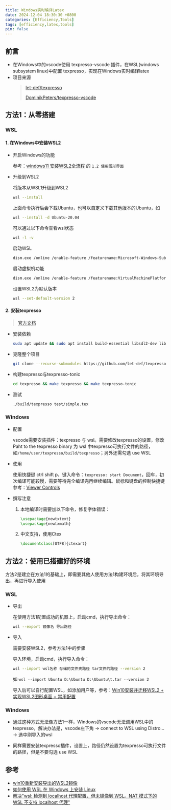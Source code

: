 ```yaml
---
title: Windows实时编译Latex
date: 2024-12-04 18:30:30 +0800
categories: [Efficiency,Tools]
tags: [efficiency,latex,tools]
pin: false
---
```



## 前言

- 在Windows中的vscode使用 texpresso-vscode 插件，在WSL(windows subsystem linux)中配置 texpresso，实现在Windows实时编译latex
- 项目来源
  > [let-def/texpresso](https://github.com/let-def/texpresso)
  > 
  > [DominikPeters/texpresso-vscode](https://github.com/DominikPeters/texpresso-vscode)

## 方法1：从零搭建
### WSL

#### 1. 在Windows中安装WSL2

  - 开启Windows的功能

    参考：[windows11 安装WSL2全流程](https://blog.csdn.net/u011119817/article/details/130745551) 的 `1.2 使用图形界面`

  - 升级到WSL2
  
    将版本从WSL1升级到WSL2

    ```bash
    wsl --install
    ```

    上面命令执行后会下载Ubuntu，也可以自定义下载其他版本的Ubuntu，如

    ```bash
    wsl --install -d Ubuntu-20.04
    ```
  
    可以通过以下命令查看wsl状态
    ```bash
    wsl -l -v
    ```

    启动WSL
    ```bash
    dism.exe /online /enable-feature /featurename:Microsoft-Windows-Subsystem-Linux /all /norestart
    ```

    启动虚拟机功能
    ```bash
    dism.exe /online /enable-feature /featurename:VirtualMachinePlatform /all /norestart
    ```

    设置WSL2为默认版本
    ```bash
    wsl --set-default-version 2
    ```

#### 2. 安装texpresso

   > [官方文档](https://github.com/let-def/texpresso/blob/main/INSTALL.md)

  - 安装依赖
  
    ```bash
    sudo apt update && sudo apt install build-essential libsdl2-dev libmupdf-dev libmujs-dev libfreetype-dev  libgumbo-dev libjbig2dec0-dev libjpeg-dev libopenjp2-7-dev cargo libssl-dev libfontconfig-dev libleptonica-dev libharfbuzz-dev -y
    ```

  - 克隆整个项目

    ```bash
    git clone --recurse-submodules https://github.com/let-def/texpresso.git
    ```

  - 构建texpresso与texpresso-tonic

    ```bash
    cd texpresso && make texpresso && make texpresso-tonic
    ```

  - 测试
    ```bash
    ./build/texpresso test/simple.tex
    ```

### Windows

- 配置

  vscode需要安装插件：texpresso 与 wsl。需要修改texpresso的设置，修改 Paht to the texpresso binary 为 wsl 中texpresso可执行文件的路径，如`/home/user/texpresso/build/texpresso`；另外还需勾选 use WSL

- 使用

  使用快捷键 ctrl shift p，键入命令：`texpresso: start Document`，回车，初次编译可能较慢，需要等待完全编译完再继续编辑。鼠标和键盘的控制快捷键参考：[Viewer Controls](https://github.com/let-def/texpresso/?tab=readme-ov-file#viewer-controls)

- 撰写注意

  1. 本地编译时需要加以下命令，修复字体错误：

     ```latex
     \usepackage{newtxtext}
     \usepackage{newtxmath}
     ```

  2. 中文支持，使用Ctex

     ```latex
     \documentclass[UTF8]{ctexart}
     ```

## 方法2：使用已搭建好的环境
方法2是建立在方法1的基础上，即需要其他人使用方法1构建环境后，将其环境导出，再进行导入使用

### WSL

- 导出

  在使用方法1配置成功的机器上，启动cmd，执行导出命令：

  ```bash
  wsl --export 镜像名 导出路径
  ```

- 导入
  
  需要安装WSL2，参考方法1中的步骤

  导入环境，启动cmd，执行导入命令：
  
  ```bash
  wsl --import wsl名称 存储的文件夹路径 tar文件的路径 --version 2
  ```

  如 `wsl --import Ubuntu D:\Ubuntu D:\Ubuntu\t.tar --version 2`

  导入后可以自行配置WSL，如添加用户等，参考：[Win10安装并迁移WSL2 + 实现WSL2图形桌面 + 常用配置](https://www.cnblogs.com/solo666/p/18209875)

### Windows
- 通过这种方式无法像方法1一样，Windows的vscode无法调用WSL中的texpresso，解决办法是，vscode左下角 -> connect to WSL using Distro... -> 选中刚导入的wsl

- 同样需要安装texpresso插件，设置上，路径仍然设置为texpresso可执行文件的路径，但是不要勾选 use WSL

## 参考
- [win10重新安装导出的WSL2镜像](https://cloud.tencent.com/developer/article/1792943)
- [如何使用 WSL 在 Windows 上安装 Linux](https://learn.microsoft.com/zh-cn/windows/wsl/install)
- [解决"wsl: 检测到 localhost 代理配置，但未镜像到 WSL。NAT 模式下的 WSL 不支持 localhost 代理"](https://www.cnblogs.com/hg479/p/17869109.html)